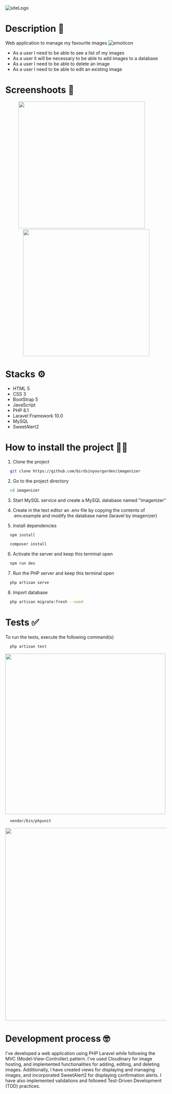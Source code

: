 ![siteLogo](https://user-images.githubusercontent.com/108950985/233356844-d34654a8-50bf-40b4-97f3-13ee30c0cf98.png)

# Description 📝

Web application to manage my favourite images ![emoticon](https://user-images.githubusercontent.com/108950985/233363344-3ef6cc6e-22ab-4b11-9732-e44cf3e91d19.png)

<ul>
<li>As a user I need to be able to see a list of my images</li>
<li>As a user it will be necessary to be able to add images to a database</li>
<li>As a user I need to be able to delete an image</li>
<li>As a user I need to be able to edit an existing image</li>
</ul>

# Screenshoots 📸

<p align="center">
<img src="https://user-images.githubusercontent.com/108950985/233600991-c28098fd-c8ff-44a0-b8b5-5eea4a80d285.png" width="395px">
&nbsp;&nbsp;&nbsp;&nbsp;&nbsp;&nbsp;
<img src="https://user-images.githubusercontent.com/108950985/233591780-3a87685b-af2f-47dc-9f4e-ca36d3377ed8.png" width="395px">
</p>

# Stacks ⚙️

- HTML 5
- CSS 3
- BootStrap 5
- JavaScript
- PHP 8.1
- Laravel Framework 10.0
- MySQL
- SweetAlert2

# How to install the project 👩‍💻

1. Clone the project
```bash
  git clone https://github.com/birdsinyourgarden/imagenizer
```

2. Go to the project directory
```bash
  cd imagenizer
```

3. Start MySQL service and create a MySQL database named "imagenizer"

4. Create in the text editor an .env file by copying the contents of .env.example and modify the database name (laravel by imagenizer)

5. Install dependencies
```bash
  npm install
```
```bash
  composer install
```

6. Activate the server and keep this terminal open
```bash
  npm run dev
```

7. Run the PHP server and keep this terminal open
```bash
  php artisan serve
```

8. Import database
```bash
  php artisan migrate:fresh --seed
```

# Tests ✅
  
To run the tests, execute the following command(s)

```bash
  php artisan test
```
<img src="https://user-images.githubusercontent.com/108950985/233629681-838ffd85-4304-4525-b9a7-8c77b4c09b31.png" width="500">

```bash
  vendor/bin/phpunit
```
<img src="https://user-images.githubusercontent.com/108950985/233629740-b9770f13-8065-456b-a725-4767163f9a05.png" width="600">

# Development process 🤓

I've developed a web application using PHP Laravel while following the MVC (Model-View-Controller) pattern. I've used Cloudinary for image hosting, and implemented functionalities for adding, editing, and deleting images. Additionally, I have created views for displaying and managing images, and incorporated SweetAlert2 for displaying confirmation alerts. I have also implemented validations and followed Test-Driven Development (TDD) practices.
